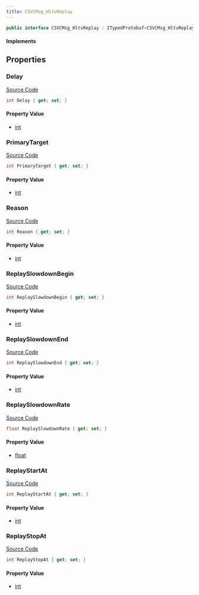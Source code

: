 ```yaml
---
title: CSVCMsg_HltvReplay
---
```


```csharp
public interface CSVCMsg_HltvReplay : ITypedProtobuf<CSVCMsg_HltvReplay>, INativeHandle
```

#### Implements

## Properties

### Delay

[Source Code](https://github.com/swiftly-solution/swiftlys2/blob/beta/managed/src/SwiftlyS2.Generated/Protobufs/Interfaces/CSVCMsg_HltvReplay.cs#L13)

```csharp
int Delay { get; set; }
```

#### Property Value

- [int](https://learn.microsoft.com/dotnet/api/system.int32)

### PrimaryTarget

[Source Code](https://github.com/swiftly-solution/swiftlys2/blob/beta/managed/src/SwiftlyS2.Generated/Protobufs/Interfaces/CSVCMsg_HltvReplay.cs#L16)

```csharp
int PrimaryTarget { get; set; }
```

#### Property Value

- [int](https://learn.microsoft.com/dotnet/api/system.int32)

### Reason

[Source Code](https://github.com/swiftly-solution/swiftlys2/blob/beta/managed/src/SwiftlyS2.Generated/Protobufs/Interfaces/CSVCMsg_HltvReplay.cs#L34)

```csharp
int Reason { get; set; }
```

#### Property Value

- [int](https://learn.microsoft.com/dotnet/api/system.int32)

### ReplaySlowdownBegin

[Source Code](https://github.com/swiftly-solution/swiftlys2/blob/beta/managed/src/SwiftlyS2.Generated/Protobufs/Interfaces/CSVCMsg_HltvReplay.cs#L25)

```csharp
int ReplaySlowdownBegin { get; set; }
```

#### Property Value

- [int](https://learn.microsoft.com/dotnet/api/system.int32)

### ReplaySlowdownEnd

[Source Code](https://github.com/swiftly-solution/swiftlys2/blob/beta/managed/src/SwiftlyS2.Generated/Protobufs/Interfaces/CSVCMsg_HltvReplay.cs#L28)

```csharp
int ReplaySlowdownEnd { get; set; }
```

#### Property Value

- [int](https://learn.microsoft.com/dotnet/api/system.int32)

### ReplaySlowdownRate

[Source Code](https://github.com/swiftly-solution/swiftlys2/blob/beta/managed/src/SwiftlyS2.Generated/Protobufs/Interfaces/CSVCMsg_HltvReplay.cs#L31)

```csharp
float ReplaySlowdownRate { get; set; }
```

#### Property Value

- [float](https://learn.microsoft.com/dotnet/api/system.single)

### ReplayStartAt

[Source Code](https://github.com/swiftly-solution/swiftlys2/blob/beta/managed/src/SwiftlyS2.Generated/Protobufs/Interfaces/CSVCMsg_HltvReplay.cs#L22)

```csharp
int ReplayStartAt { get; set; }
```

#### Property Value

- [int](https://learn.microsoft.com/dotnet/api/system.int32)

### ReplayStopAt

[Source Code](https://github.com/swiftly-solution/swiftlys2/blob/beta/managed/src/SwiftlyS2.Generated/Protobufs/Interfaces/CSVCMsg_HltvReplay.cs#L19)

```csharp
int ReplayStopAt { get; set; }
```

#### Property Value

- [int](https://learn.microsoft.com/dotnet/api/system.int32)

